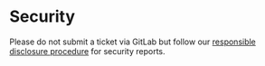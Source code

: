 # Security

Please do not submit a ticket via GitLab but follow our [responsible disclosure procedure](https://www.delta10.nl/responsible-disclosure/) for security reports.
